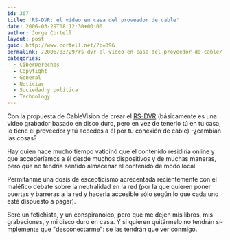```yaml
---
id: 367
title: 'RS-DVR: el ví­deo en casa del proveedor de cable'
date: 2006-03-29T08:12:30+00:00
author: Jorge Cortell
layout: post
guid: http://www.cortell.net/?p=396
permalink: /2006/03/29/rs-dvr-el-video-en-casa-del-proveedor-de-cable/
categories:
  - CiberDerechos
  - Copyfight
  - General
  - Noticias
  - Sociedad y polí­tica
  - Technology
---
```

Con la propuesta de CableVision de crear el [RS-DVR](http://www.redherring.com/Article.aspx?a=16268&hed=Cablevision%20Disconnects%20DVR) (básicamente es una ví­deo grabador basado en disco duro, pero en vez de tenerlo tú en tu casa, lo tiene el proveedor y tú accedes a él por tu conexión de cable) -¿cambian las cosas?

Hay quien hace mucho tiempo vaticinó que el contenido residirí­a online y que accederí­amos a él desde muchos dispositivos y de muchas maneras, pero que no tendrí­a sentido almacenar el contenido de modo local.

Permí­tanme una dosis de escepticismo acrecentada recientemente con el maléfico debate sobre la neutralidad en la red (por la que quieren poner puertas y barreras a la red y hacerla accesible sólo según lo que cada uno esté dispuesto a pagar).

Seré un fetichista, y un conspiranóico, pero que me dejen mis libros, mis grabaciones, y mi disco duro en casa. Y si quieren quitármelo no tendrán sí­mplemente que "desconectarme": se las tendrán que ver conmigo.